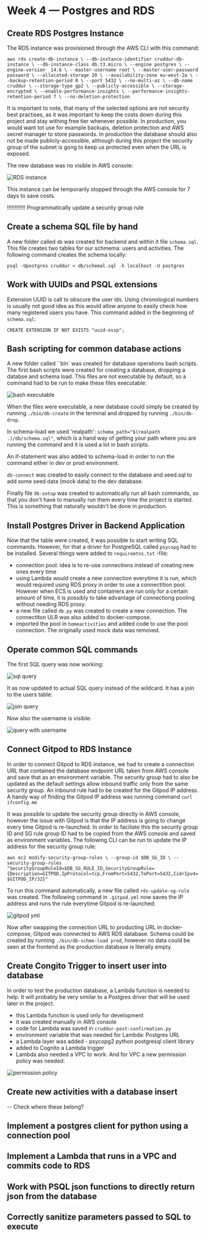 # Week 4 — Postgres and RDS

## Create RDS Postgres Instance

The RDS instance was provisioned through the AWS CLI with this command:

``
aws rds create-db-instance \
  --db-instance-identifier cruddur-db-instance \
  --db-instance-class db.t3.micro \
  --engine postgres \
  --engine-version  14.6 \
  --master-username root \
  --master-user-password password \
  --allocated-storage 20 \
  --availability-zone eu-west-2a \
  --backup-retention-period 0 \
  --port 5432 \
  --no-multi-az \
  --db-name cruddur \
  --storage-type gp2 \
  --publicly-accessible \
  --storage-encrypted \
  --enable-performance-insights \
  --performance-insights-retention-period 7 \
  --no-deletion-protection
  ``
 
 It is important to note, that many of the selected options are not security best practises, as it was important to keep the costs down during this project and stay withing free tier whenever possible. In production, you would want tot use  for example backups, deletion protection and AWS secret manager to store passwords. In production the database should also not be made publicly-accessible, although during this project the security group of the subnet is gong to keep us protected even when the URL is exposed. 
 
 The new database was no visible in AWS console:
 
 ![RDS instance](assets/RDS_instance.png)

This instance can be temporarily stopped through the AWS console for 7 days to save costs.

!!!!!!!!!!!! Programmatically update a security group rule

## Create a schema SQL file by hand

A new folder called ``db`` was created for backend and within it file ``schema.sql``.  This file creates two tables for our schmema: users and activities. The following command creates the schema locally:

``psql -Upostgres cruddur < db/schemal.sql -h localhost -U postgres``

## Work with UUIDs and PSQL extensions

Extension UUID is call to obscure the user ids. Using chronological numbers is usually not good idea as this would allow anyone to easily check how many registered users you have. This command added in the beginning of ``schema.sql``:

``CREATE EXTENSION IF NOT EXISTS "uuid-ossp";``

## Bash scripting for common database actions

A new folder called ``bin` was created for database operations bash scripts. The first bash scripts were created for creating a database, dropping a databse and schema load. This files are not executable by default, so a command had to be run to make these files executable:

![bash executable](assets/bash_executable.png)

When the files were executable, a new database could simply be created by running ``./bin/db-create`` in the terminal and dropped by running ``./bin/db-drop``.

In schema-load we used 'realpath': ``schema_path="$(realpath .)/db/schema.sql"``, which is a hand way of getting your path where you are running the command and it is used a lot in bash scripts. 

An if-statement was also added to schema-load in order to run the command either in dev or prod environment. 

``db-connect`` was created to easily connect to the database and seed.sql to add some seed data (mock data) to the dev database.

Finally file ``db-setup`` was created to automatically run all bash commands, so that you don't have to manually run them every time the project is started. This is something that naturally wouldn't be done in production.

## Install Postgres Driver in Backend Application

Now that the table were created, it was possible to start writing SQL commands. However, for that a driver for PostgreSQL called ``psycopg`` had to be installed. Several things were added to ``requiremtns.txt`` -file:
- connection pool: idea is to re-use connections instead of creating new ones every time
- using Lambda would create a new connection everytime it is run, which would required using RDS proxy in order to use a connectition pool. However when ECS is used and containers are run only for a certain amount of time, it is possibly to take advantage of connectiong pooling without needing RDS proxy.
- a new file called ``db.py`` was created to create a new connection. The connectiton ULR was also added to docker-compose.
- imported the pool in ``homeactivities`` and added code to use the pool connection. The originally used mock data was removed.


## Operate common SQL commands

The first SQL query was now working:

![sql query](assets/sql_query.png)

It as now updated to actual SQL query instead of the wildcard. It has a join to the users table:

![join query](assets/join_query.png)

Now also the username is visible:

![query with username](assets/query_with_username.png)


## Connect Gitpod to RDS Instance

In order to connect Gitpod to RDS instance, we had to create a connection URL that contained the database endpoint URL taken from AWS console and save that as an environment variable. The security group had to also be updated as the default settings allow inbound traffic only from the same security group. An inbound rule had to be created for the Gitpod IP address. A handy way of finding the Gitpod IP address was running command ``curl ifconfig.me``

It was possible to update the security group directly in AWS console, however the issue with Gitpod is that the IP address is going to change every time Gitpod is re-launched. In order to faciliate this the security group ID and SG rule group ID had to be copied from the AWS console and saved as environment variables. The following CLI can be run to update the IP address for the security group rule:

``
aws ec2 modify-security-group-rules \
--group-id $DB_SG_ID \
--security-group-rules "SecurityGroupRuleId=$DB_SG_RULE_ID,SecurityGroupRule={Description=GITPOD,IpProtocol=tcp,FromPort=5432,ToPort=5432,CidrIpv4=$GITPOD_IP/32}"
``

To run this command automatically, a new file called ``rds-update-sg-rule`` was created. The following command in ``.gitpod.yml`` now saves the IP address and runs the rule everytime Gitpod is re-launched:
 
![gitpod yml](assets/gitpod_yml.png)

Now after swapping the connection URL to producting URL in docker-compose, Gitpod was connected to AWS RDS database. Schema could be created by running ``./bin/db-schme-load prod``, however no data could be seen at the frontend as the production database is literally empty. 

## Create Congito Trigger to insert user into database

In order to test the production database, a Lambda function is needed to help. It will probably be very similar to a Postgres driver that will be used later in the project. 
- this Lambda function is used only for development
- it was created manually in AWS console
- code for Lambda was saved in ``cruddur-post-confirmation.py``
- environment variable that was needed for Lambda: Postgres URL
- a Lambda layer was added - psycopg2 python postgresql client library
- added to Cognito a Lambda trigger
- Lambda also needed a VPC to work. And for VPC a new permission policy was needed:

![permission policy](assets/permission_policy.png)



## Create new activities with a database insert

-- Check where these belong?




## Implement a postgres client for python using a connection pool
## Implement a Lambda that runs in a VPC and commits code to RDS
## Work with PSQL json functions to directly return json from the database
## Correctly sanitize parameters passed to SQL to execute
